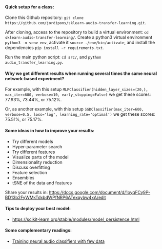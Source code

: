 #### Quick setup for a class:

Clone this Github repository: `git clone https://github.com/jordipons/sklearn-audio-transfer-learning.git`.

After cloning, access to the repository to build a virtual environment: `cd sklearn-audio-transfer-learning/`. Create a python3 virtual environment `python3 -m venv env`, activate it `source ./env/bin/activate`, and install the dependencies `pip install -r requirements.txt`.

Run the main python script: `cd src/`, and `python audio_transfer_learning.py`.

#### Why we get different results when running several times the same neural network-based experiment?

For example, with this setup `MLPClassifier(hidden_layer_sizes=(20,), max_iter=600, verbose=10, early_stopping=False)` we get these scores: 77.93%, 73.44%, or 75.12%.

Or, as another example, with this setup `SGDClassifier(max_iter=600, verbose=0.5, loss='log', learning_rate='optimal')` we get these scores: 75.51%, or 75.17%.

#### Some ideas in how to improve your results:
- Try different models
- Hyper-parameter search
- Try different features
- Visualize parts of the model
- Dimensionality reduction
- Discuss overfitting
- Feature selection
- Ensembles
- tSNE of the data and features

Share your results in: https://docs.google.com/document/d/1oyqFCy9P-BD13b2FyWMkTdxbdWPfNRP6ATexqvbw4xA/edit

#### Tips to deploy your best model: 
- https://scikit-learn.org/stable/modules/model_persistence.html

#### Some complementary readings:
- [Training neural audio classifiers with few data](https://arxiv.org/abs/1810.10274)
